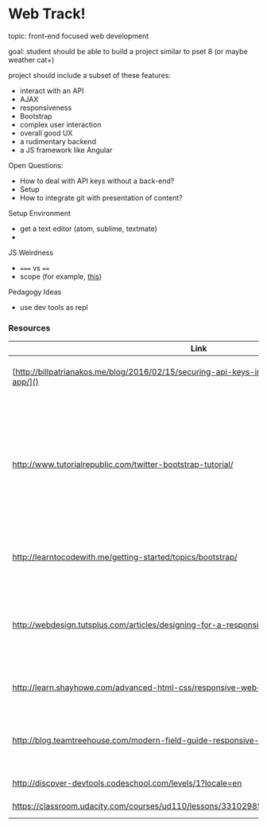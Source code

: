 # Web Track! 


topic: front-end focused web development

goal: student should be able to build a project similar to pset 8 (or maybe weather cat+)

project should include a subset of these features:
* interact with an API
* AJAX
* responsiveness
* Bootstrap
* complex user interaction
* overall good UX 
* a rudimentary backend
* a JS framework like Angular


Open Questions:
* How to deal with API keys without a back-end?
* Setup
* How to integrate git with presentation of content?

Setup Environment
* get a text editor (atom, sublime, textmate)
* 

JS Weirdness
* `===` vs `==`
* scope (for example, [this](https://classroom.udacity.com/courses/ud989/lessons/3417188540/concepts/34803486710923))

Pedagogy Ideas
* use dev tools as repl


### Resources

|Link | Topics | Notes|
|----|--------|------|
[http://billpatrianakos.me/blog/2016/02/15/securing-api-keys-in-a-javascript-single-page-app/]() | AJAX, APIs | might answer the api key question
http://www.tutorialrepublic.com/twitter-bootstrap-tutorial/ | Bootstrap | Pretty solid tutorial, W3-esque, very in-depth, not great layout, needs to be prefaced with a better intro
http://learntocodewith.me/getting-started/topics/bootstrap/ | Bootstrap | Decent intro / explanation / motivation
http://webdesign.tutsplus.com/articles/designing-for-a-responsive-web--webdesign-3850 | Responsiveness | Written for designers, but gives a good overview of the problem / motivation
http://learn.shayhowe.com/advanced-html-css/responsive-web-design/ | Responsiveness | a Tutorial / Article. Kinda good? 
http://blog.teamtreehouse.com/modern-field-guide-responsive-web-design | Responsiveness | ARticle. Might be the winner for introducing the topic
http://discover-devtools.codeschool.com/levels/1?locale=en | Chrome Dev Tools | Interactive Course | Seems great
https://classroom.udacity.com/courses/ud110/lessons/3310298553/concepts/31806585980923 | AJAX, APIs | Interactive Course | Seems legit, has a project

